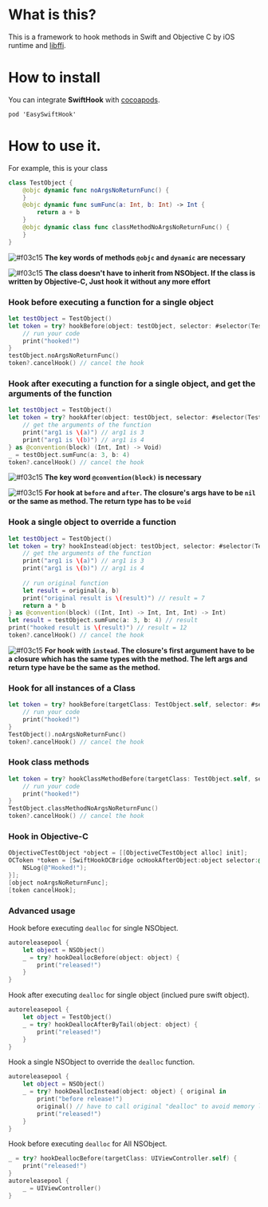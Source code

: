 # What is this?

This is a framework to hook methods in Swift and Objective C by iOS runtime and [libffi](https://github.com/libffi/libffi).

# How to install

You can integrate **SwiftHook** with [cocoapods](https://cocoapods.org/). 

```
pod 'EasySwiftHook'
```

# How to use it.

For example, this is your class

```swift
class TestObject {
    @objc dynamic func noArgsNoReturnFunc() {
    }
    @objc dynamic func sumFunc(a: Int, b: Int) -> Int {
        return a + b
    }
    @objc dynamic class func classMethodNoArgsNoReturnFunc() {
    }
}

```

![#f03c15](https://via.placeholder.com/15/f03c15/000000?text=+) **The key words of methods `@objc` and `dynamic` are necessary**

![#f03c15](https://via.placeholder.com/15/f03c15/000000?text=+) **The class doesn't have to inherit from NSObject. If the class is written by Objective-C, Just hook it without any more effort**

### Hook before executing a function for a single object

```swift
let testObject = TestObject()
let token = try? hookBefore(object: testObject, selector: #selector(TestObject.noArgsNoReturnFunc)) {
    // run your code
    print("hooked!")
}
testObject.noArgsNoReturnFunc()
token?.cancelHook() // cancel the hook
```

### Hook after executing a function for a single object, and get the arguments of the function

```swift
let testObject = TestObject()
let token = try? hookAfter(object: testObject, selector: #selector(TestObject.sumFunc(a:b:)), closure: { a, b in
    // get the arguments of the function
    print("arg1 is \(a)") // arg1 is 3
    print("arg1 is \(b)") // arg1 is 4
} as @convention(block) (Int, Int) -> Void)
_ = testObject.sumFunc(a: 3, b: 4)
token?.cancelHook() // cancel the hook
```
![#f03c15](https://via.placeholder.com/15/f03c15/000000?text=+) **The key word `@convention(block)` is necessary**

![#f03c15](https://via.placeholder.com/15/f03c15/000000?text=+) **For hook at `before` and `after`. The closure's args have to be `nil` or the same as method. The return type has to be `void`**

### Hook a single object to override a function

```swift
let testObject = TestObject()
let token = try? hookInstead(object: testObject, selector: #selector(TestObject.sumFunc(a:b:)), closure: { original, a, b in
    // get the arguments of the function
    print("arg1 is \(a)") // arg1 is 3
    print("arg1 is \(b)") // arg1 is 4
    
    // run original function
    let result = original(a, b)
    print("original result is \(result)") // result = 7
    return a * b
} as @convention(block) ((Int, Int) -> Int, Int, Int) -> Int)
let result = testObject.sumFunc(a: 3, b: 4) // result
print("hooked result is \(result)") // result = 12
token?.cancelHook() // cancel the hook
```

![#f03c15](https://via.placeholder.com/15/f03c15/000000?text=+) **For hook with `instead`. The closure's first argument have to be a closure which has the same types with the method. The left args and return type have be the same as the method.**

### Hook for all instances of a Class

```swift
let token = try? hookBefore(targetClass: TestObject.self, selector: #selector(TestObject.noArgsNoReturnFunc)) {
    // run your code
    print("hooked!")
}
TestObject().noArgsNoReturnFunc()
token?.cancelHook() // cancel the hook
```

### Hook class methods

```swift
let token = try? hookClassMethodBefore(targetClass: TestObject.self, selector: #selector(TestObject.classMethodNoArgsNoReturnFunc)) {
    // run your code
    print("hooked!")
}
TestObject.classMethodNoArgsNoReturnFunc()
token?.cancelHook() // cancel the hook
```

### Hook in Objective-C

```objective-c
ObjectiveCTestObject *object = [[ObjectiveCTestObject alloc] init];
OCToken *token = [SwiftHookOCBridge ocHookAfterObject:object selector:@selector(noArgsNoReturnFunc) error:NULL closure:^{
    NSLog(@"Hooked!");
}];
[object noArgsNoReturnFunc];
[token cancelHook];
```

### Advanced usage

Hook before executing `dealloc` for single NSObject.

```swift
autoreleasepool {
    let object = NSObject()
    _ = try? hookDeallocBefore(object: object) {
        print("released!")
    }
}
```

Hook after executing `dealloc` for single object (inclued pure swift object).

```swift
autoreleasepool {
    let object = TestObject()
    _ = try? hookDeallocAfterByTail(object: object) {
        print("released!")
    }
}
```

Hook a single NSObject to override the `dealloc` function.

```swift
autoreleasepool {
    let object = NSObject()
    _ = try? hookDeallocInstead(object: object) { original in
        print("before release!")
        original() // have to call original "dealloc" to avoid memory leak!!!
        print("released!")
    }
}
```

Hook before executing `dealloc` for All NSObject.

```swift
_ = try? hookDeallocBefore(targetClass: UIViewController.self) {
    print("released!")
}
autoreleasepool {
    _ = UIViewController()
}
```

